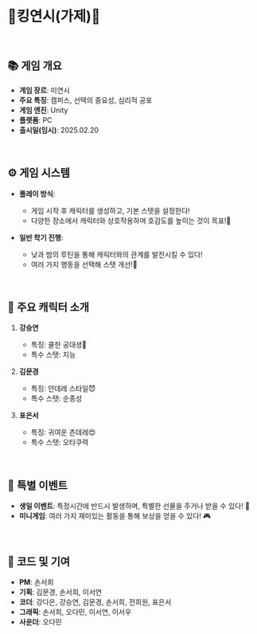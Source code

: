# 👑킹연시(가제)👑
<br>

## 📚 게임 개요
- **게임 장르**: 미연시
- **주요 특징**: 캠퍼스, 선택의 중요성, 심리적 공포
- **게임 엔진**: Unity
- **플랫폼**: PC
- **출시일(임시)**: 2025.02.20
<br>

## ⚙️ 게임 시스템
- **플레이 방식**:
  - 게임 시작 후 캐릭터를 생성하고, 기본 스탯을 설정한다!
  - 다양한 장소에서 캐릭터와 상호작용하며 호감도를 높이는 것이 목표!💖

- **일반 학기 진행**:
  - 낮과 밤의 루틴을 통해 캐릭터와의 관계를 발전시킬 수 있다!
  - 여러 가지 행동을 선택해 스탯 개선!🌙
<br>

## 🎯 주요 캐릭터 소개
1. **강승연**
   - 특징: 쿨한 공대생🧠
   - 특수 스탯: 지능 

2. **김문경**
   - 특징: 얀데레 스타일😈
   - 특수 스탯: 순종성 

3. **표은서**
   - 특징: 귀여운 츤데레😍
   - 특수 스탯: 오타쿠력 
<br>

## 🎉 특별 이벤트
- **생일 이벤트**: 특정시간에 반드시 발생하며, 특별한 선물을 주거나 받을 수 있다! 🎈
- **미니게임**: 여러 가지 재미있는 활동을 통해 보상을 얻을 수 있다! 🎮
<br>

## 🔗 코드 및 기여
- **PM**: 손서희
- **기획**: 김문경, 손서희, 이서연
- **코더**: 강다은, 강승연, 김문경, 손서희, 전희원, 표은서
- **그래픽**: 손서희, 오다민, 이서연, 이서우
- **사운더**: 오다민
